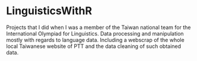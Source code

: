 # LinguisticsWithR
Projects that I did when I was a member of the Taiwan national team for the International Olympiad for Linguistics. Data processing and manipulation mostly with regards to language data. Including a webscrap of the whole local Taiwanese website of PTT and the data cleaning of such obtained data. 
